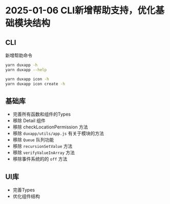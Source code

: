 # 2025-01-06 CLI新增帮助支持，优化基础模块结构

## CLI

新增帮助命令

```bash
yarn duxapp -h
yarn duxapp --help

yarn duxapp icon -h
yarn duxapp icon create -h
```

## 基础库

- 完善所有函数和组件的Types
- 移除 Detail 组件
- 移除 checkLocationPermission 方法
- 移除 `duxapp/utils/app.js` 有关于模块的方法
- 移除 `Queue` 队列功能
- 移除 `recursionSetValue` 方法
- 移除 `verifyValueInArray`  方法
- 移除事件系统的的 `off` 方法

## UI库

- 完善Types
- 优化组件结构